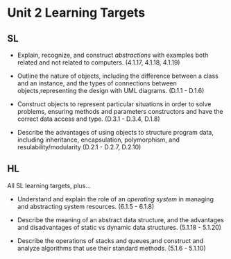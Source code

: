 # Unit 2 Learning Targets

## SL
* Explain, recognize, and construct *abstractions* with examples both related and not related to computers. (4.1.17, 4.1.18, 4.1.19)
  
* Outline the nature of objects, including the difference between a class and an instance, and the types of connections between objects,representing the design with UML diagrams. (D.1.1 - D.1.6)

* Construct objects to represent particular situations in order to solve problems, ensuring methods and parameters constructors and have the correct data access and type. (D.3.1 - D.3.4, D.1.8)

* Describe the advantages of using objects to structure program data, including inheritance, encapsulation, polymorphism, and resulability/modularity (D.2.1 - D.2.7, D.2.10)
  
## HL
All SL learning targets, plus...

* Understand and explain the role of an *operating system* in managing and abstracting system resources. (6.1.5 - 6.1.8)

* Describe the meaning of an abstract data structure, and the advantages and disadvantages of static vs dynamic data structures. (5.1.18 - 5.1.20)
  
* Describe the operations of stacks and queues,and construct and analyze algorithms that use their standard methods. (5.1.6 - 5.1.10)
